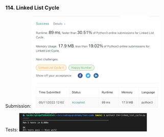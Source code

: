 ### 114. Linked List Cycle

Submission:
<img src="llist_photos/114-linked_list_cycle_2022-05-11.png" width=400>

Tests:
<img src="llist_photos/114-linked_list_cycle_tests_passed.png" width=400>